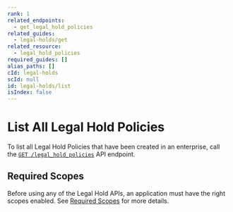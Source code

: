 ```yaml
---
rank: 1
related_endpoints:
  - get_legal_hold_policies
related_guides:
  - legal-holds/get
related_resource:
  - legal_hold_policies
required_guides: []
alias_paths: []
cId: legal-holds
scId: null
id: legal-holds/list
isIndex: false
---
```


# List All Legal Hold Policies

To list all Legal Hold Policies that have been created in an enterprise, call
the [`GET /legal_hold_policies`][legal_holds] API endpoint.

<Samples id='get_legal_hold_policies' >

</Samples>

## Required Scopes

Before using any of the Legal Hold APIs, an application must have the right
scopes enabled. See [Required Scopes][scopes] for more details.

[legal_holds]: e://get_legal_hold_policies
[scopes]: g://legal-holds#required-scopes
